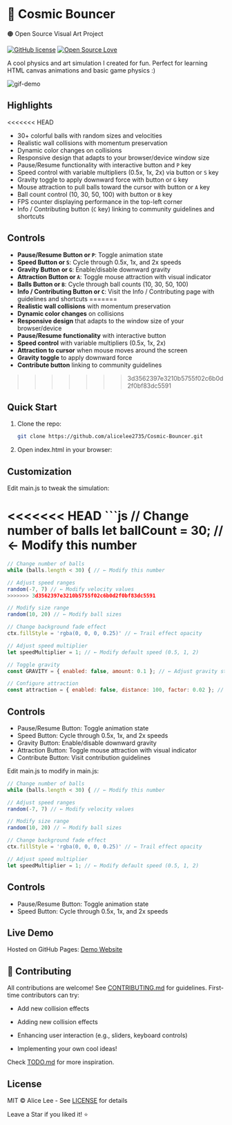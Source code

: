 # 🌌 Cosmic Bouncer
🟠 Open Source Visual Art Project

[![GitHub license](https://img.shields.io/badge/license-MIT-blue.svg)](LICENSE)
[![Open Source Love](https://badges.frapsoft.com/os/v1/open-source.svg?v=103)](https://github.com/alicelee2735/cosmic-bouncer/)

A cool physics and art simulation I created for fun. Perfect for learning HTML canvas animations and basic game physics :)

![gif-demo](https://github.com/user-attachments/assets/986e1f4d-76bc-4760-bc78-c5cd12456786)

## Highlights

<<<<<<< HEAD
- 30+ colorful balls with random sizes and velocities
- Realistic wall collisions with momentum preservation
- Dynamic color changes on collisions
- Responsive design that adapts to your browser/device window size
- Pause/Resume functionality with interactive button and `P` key
- Speed control with variable multipliers (0.5x, 1x, 2x) via button or `S` key
- Gravity toggle to apply downward force with button or `G` key
- Mouse attraction to pull balls toward the cursor with button or `A` key
- Ball count control (10, 30, 50, 100) with button or `B` key
- FPS counter displaying performance in the top-left corner
- Info / Contributing button (`C` key) linking to community guidelines and shortcuts

## Controls
- **Pause/Resume Button or `P`**: Toggle animation state
- **Speed Button or `S`**: Cycle through 0.5x, 1x, and 2x speeds
- **Gravity Button or `G`**: Enable/disable downward gravity
- **Attraction Button or `A`**: Toggle mouse attraction with visual indicator
- **Balls Button or `B`**: Cycle through ball counts (10, 30, 50, 100)
- **Info / Contributing Button or `C`**: Visit the Info / Contributing page with guidelines and shortcuts
=======
- **Realistic wall collisions** with momentum preservation
- **Dynamic color changes** on collisions
- **Responsive design** that adapts to the window size of your browser/device
- **Pause/Resume functionality** with interactive button
- **Speed control** with variable multipliers (0.5x, 1x, 2x)
- **Attraction to cursor** when mouse moves around the screen
- **Gravity toggle** to apply downward force
- **Contribute button** linking to community guidelines
>>>>>>> 3d3562397e3210b5755f02c6b0d2f0bf83dc5591


## Quick Start
1. Clone the repo:   
    ```bash
    git clone https://github.com/alicelee2735/Cosmic-Bouncer.git

2. Open index.html in your browser:

## Customization

Edit main.js to tweak the simulation:

<<<<<<< HEAD
    ```js
    // Change number of balls
    let ballCount = 30; // ← Modify this number
=======
```js
// Change number of balls
while (balls.length < 30) { // ← Modify this number

// Adjust speed ranges
random(-7, 7) // ← Modify velocity values
>>>>>>> 3d3562397e3210b5755f02c6b0d2f0bf83dc5591

// Modify size range
random(10, 20) // ← Modify ball sizes

// Change background fade effect
ctx.fillStyle = 'rgba(0, 0, 0, 0.25)' // ← Trail effect opacity

// Adjust speed multiplier
let speedMultiplier = 1; // ← Modify default speed (0.5, 1, 2)

// Toggle gravity
const GRAVITY = { enabled: false, amount: 0.1 }; // ← Adjust gravity strength

// Configure attraction
const attraction = { enabled: false, distance: 100, factor: 0.02 }; // ← Tweak range and force
```

## Controls
- Pause/Resume Button: Toggle animation state
- Speed Button: Cycle through 0.5x, 1x, and 2x speeds
- Gravity Button: Enable/disable downward gravity
- Attraction Button: Toggle mouse attraction with visual indicator
- Contribute Button: Visit contribution guidelines

Edit main.js to modify in main.js:

```js
// Change number of balls
while (balls.length < 30) { // ← Modify this number

// Adjust speed ranges
random(-7, 7) // ← Modify velocity values

// Modify size range
random(10, 20) // ← Modify ball sizes

// Change background fade effect
ctx.fillStyle = 'rgba(0, 0, 0, 0.25)' // ← Trail effect opacity

// Adjust speed multiplier
let speedMultiplier = 1; // ← Modify default speed (0.5, 1, 2)
```


## Controls
- Pause/Resume Button: Toggle animation state
- Speed Button: Cycle through 0.5x, 1x, and 2x speeds

## Live Demo
Hosted on GitHub Pages: [Demo Website](https://alicelee2735.github.io/Cosmic-Bouncer/)


## 🤝 Contributing
All contributions are welcome! See [CONTRIBUTING.md](https://github.com/alicelee2735/Cosmic-Bouncer/blob/main/CONTRIBUTING.md) for guidelines. First-time contributors can try:


- Add new collision effects


- Adding new collision effects
- Enhancing user interaction (e.g., sliders, keyboard controls)
- Implementing your own cool ideas!


Check [TODO.md](./todo.md) for more inspiration.


## License
MIT © Alice Lee - See [LICENSE](https://github.com/alicelee2735/Cosmic-Bouncer/blob/main/LICENSE) for details

Leave a Star if you liked it! ⭐

